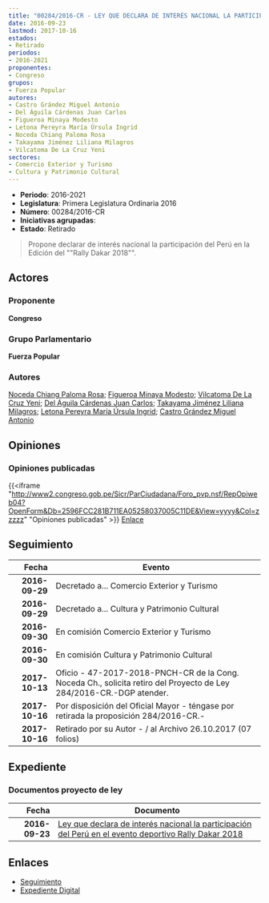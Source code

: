 ```yaml
---
title: "00284/2016-CR - LEY QUE DECLARA DE INTERÉS NACIONAL LA PARTICIPACIÓN DEL PERÚ EN EL EVENTO DEPORTIVO RALLY DAKAR 2018"
date: 2016-09-23
lastmod: 2017-10-16
estados:
- Retirado
periodos:
- 2016-2021
proponentes:
- Congreso
grupos:
- Fuerza Popular
autores:
- Castro Grández Miguel Antonio
- Del Águila Cárdenas Juan Carlos
- Figueroa Minaya Modesto
- Letona Pereyra María Úrsula Ingrid
- Noceda Chiang Paloma Rosa
- Takayama Jiménez Liliana Milagros
- Vilcatoma De La Cruz Yeni
sectores:
- Comercio Exterior y Turismo
- Cultura y Patrimonio Cultural
---
```

- **Periodo**: 2016-2021
- **Legislatura**: Primera Legislatura Ordinaria 2016
- **Número**: 00284/2016-CR
- **Iniciativas agrupadas**: 
- **Estado**: Retirado

> Propone declarar de interés nacional la participación del Perú en la Edición del ""Rally Dakar 2018"".


## Actores

### Proponente

**Congreso**

### Grupo Parlamentario

**Fuerza Popular**

### Autores

[Noceda Chiang Paloma Rosa](mailto:mailto:pnoceda@congreso.gob.pe); [Figueroa Minaya Modesto](mailto:mailto:mfigueroam@congreso.gob.pe); [Vilcatoma De La Cruz Yeni](mailto:mailto:yvilcatoma@congreso.gob.pe); [Del Águila Cárdenas Juan Carlos](mailto:mailto:jdelaguila@congreso.gob.pe); [Takayama Jiménez Liliana Milagros](mailto:mailto:ltakayama@congreso.gob.pe); [Letona Pereyra María Úrsula Ingrid](mailto:mailto:mletona@congreso.gob.pe); [Castro Grández Miguel Antonio](mailto:mailto:macastro@congreso.gob.pe)

## Opiniones

### Opiniones publicadas

{{<iframe "http://www2.congreso.gob.pe/Sicr/ParCiudadana/Foro_pvp.nsf/RepOpiweb04?OpenForm&Db=2596FCC281B711EA05258037005C11DE&View=yyyy&Col=zzzzz" "Opiniones publicadas" >}}
[Enlace](http://www2.congreso.gob.pe/Sicr/ParCiudadana/Foro_pvp.nsf/RepOpiweb04?OpenForm&Db=2596FCC281B711EA05258037005C11DE&View=yyyy&Col=zzzzz)


## Seguimiento

| Fecha | Evento |
|------:|--------|
| **2016-09-29** | Decretado a... Comercio Exterior y Turismo |
| **2016-09-29** | Decretado a... Cultura y Patrimonio Cultural |
| **2016-09-30** | En comisión Comercio Exterior y Turismo |
| **2016-09-30** | En comisión Cultura y Patrimonio Cultural |
| **2017-10-13** | Oficio - 47-2017-2018-PNCH-CR de la Cong. Noceda Ch., solicita retiro del Proyecto de Ley 284/2016-CR.-DGP atender. |
| **2017-10-16** | Por disposición del Oficial Mayor - téngase por retirada la proposición 284/2016-CR.- |
| **2017-10-16** | Retirado por su Autor - / al Archivo 26.10.2017 (07 folios) |

## Expediente

### Documentos proyecto de ley

| Fecha | Documento |
|------:|-----------|
| **2016-09-23** | [Ley que declara de interés nacional la participación del Perú en el evento deportivo Rally Dakar 2018](http://www.leyes.congreso.gob.pe/Documentos/2016_2021/Proyectos_de_Ley_y_de_Resoluciones_Legislativas/PL0028420160923..pdf) |

## Enlaces

- [Seguimiento](http://www2.congreso.gob.pe/Sicr/TraDocEstProc/CLProLey2016.nsf/f7fff46988ca05b1052578e100829cc7/21823d7438502ccc052580370065a957?OpenDocument)
- [Expediente Digital](http://www2.congreso.gob.pe/Sicr/TraDocEstProc/Expvirt_2011.nsf/visbusqptramdoc1621/00284?opendocument)

